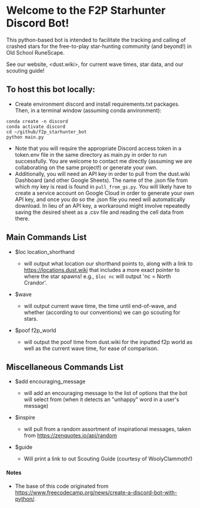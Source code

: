 # Welcome to the F2P Starhunter Discord Bot!
This python-based bot is intended to facilitate the tracking and calling of crashed stars for the free-to-play star-hunting community (and beyond!) in Old School RuneScape. 

See our website, <dust.wiki>, for current wave times, star data, and our scouting guide!

## To host this bot locally:
* Create environment discord and install requirements.txt packages. Then, in a terminal window (assuming conda anvironment):
```
conda create -n discord
conda activate discord
cd ~/github/f2p_starhunter_bot
python main.py
```

  * Note that you will require the appropriate Discord access token in a token.env file in the same directory as main.py in order to run successfully. You are welcome to contact me directly (assuming we are collaborating on the same project!) or generate your own.
  * Additionally, you will need an API key in order to pull from the dust.wiki Dashboard (and other Google Sheets). The name of the .json file from which my key is read is found in `pull_from_gs.py`. You will likely have to create a service account on Google Cloud in order to generate your own API key, and once you do so the .json file you need will automatically download. In lieu of an API key, a workaround might involve repeatedly saving the desired sheet as a .csv file and reading the cell data from there.

## Main Commands List
* $loc location_shorthand
    * will output what location our shorthand points to, along with a link to https://locations.dust.wiki that includes a more exact pointer to where the star spawns! e.g., `$loc nc` will output 'nc = North Crandor'.

* $wave
    * will output current wave time, the time until end-of-wave, and whether (according to our conventions) we can go scouting for stars.
    
* $poof f2p_world
    * will output the poof time from dust.wiki for the inputted f2p world as well as the current wave time, for ease of comparison.

## Miscellaneous Commands List

* $add encouraging_message
    * will add an encouraging message to the list of options that the bot will select from (when it detects an "unhappy" word in a user's message)

* $inspire
    * will pull from a random assortment of inspirational messages, taken from https://zenquotes.io/api/random

* $guide
    * Will print a link to out Scouting Guide (courtesy of WoolyClammoth!)
    

#### Notes

* The base of this code originated from https://www.freecodecamp.org/news/create-a-discord-bot-with-python/.
